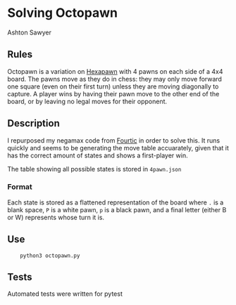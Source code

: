 # Solving Octopawn
Ashton Sawyer

## Rules
Octopawn is a variation on [Hexapawn](https://en.wikipedia.org/wiki/Hexapawn) with 
4 pawns on each side of a 4x4
board. The pawns move as they do in chess: they may only move forward one square (even on their
first turn) unless they are moving diagonally to capture. A player wins by having their pawn
move to the other end of the board, or by leaving no legal moves for their opponent. 

## Description
I repurposed my negamax code from [Fourtic](https://github.com/ashtonesawyer/fourtic/tree/main)
in order to solve this. It runs quickly and seems to
be generating the move table accuarately, given that it has the correct amount of states and
shows a first-player win. 

The table showing all possible states is stored in `4pawn.json`

### Format
Each state is stored as a flattened representation of the board where `.` is a blank space,
`P` is a white pawn, `p` is a black pawn, and a final letter (either B or W) represents whose 
turn it is.


## Use
```
	python3 octopawn.py
```

## Tests
Automated tests were written for pytest

